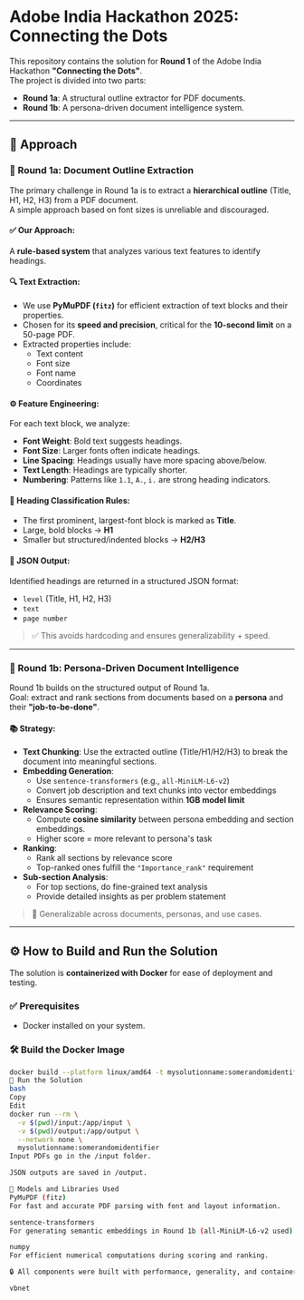 # Adobe India Hackathon 2025: Connecting the Dots

This repository contains the solution for **Round 1** of the Adobe India Hackathon **"Connecting the Dots"**.  
The project is divided into two parts:

- **Round 1a**: A structural outline extractor for PDF documents.  
- **Round 1b**: A persona-driven document intelligence system.

---

## 🧠 Approach

### 📄 Round 1a: Document Outline Extraction

The primary challenge in Round 1a is to extract a **hierarchical outline** (Title, H1, H2, H3) from a PDF document.  
A simple approach based on font sizes is unreliable and discouraged.

#### ✅ Our Approach:
A **rule-based system** that analyzes various text features to identify headings.

#### 🔍 Text Extraction:
- We use **PyMuPDF (`fitz`)** for efficient extraction of text blocks and their properties.
- Chosen for its **speed and precision**, critical for the **10-second limit** on a 50-page PDF.
- Extracted properties include:
  - Text content
  - Font size
  - Font name
  - Coordinates

#### ⚙️ Feature Engineering:
For each text block, we analyze:
- **Font Weight**: Bold text suggests headings.
- **Font Size**: Larger fonts often indicate headings.
- **Line Spacing**: Headings usually have more spacing above/below.
- **Text Length**: Headings are typically shorter.
- **Numbering**: Patterns like `1.1`, `A.`, `i.` are strong heading indicators.

#### 🧠 Heading Classification Rules:
- The first prominent, largest-font block is marked as **Title**.
- Large, bold blocks → **H1**
- Smaller but structured/indented blocks → **H2/H3**

#### 🧾 JSON Output:
Identified headings are returned in a structured JSON format:
- `level` (Title, H1, H2, H3)
- `text`
- `page number`

> ✅ This avoids hardcoding and ensures generalizability + speed.

---

### 👤 Round 1b: Persona-Driven Document Intelligence

Round 1b builds on the structured output of Round 1a.  
Goal: extract and rank sections from documents based on a **persona** and their **"job-to-be-done"**.

#### 📚 Strategy:

- **Text Chunking**: Use the extracted outline (Title/H1/H2/H3) to break the document into meaningful sections.
- **Embedding Generation**: 
  - Use `sentence-transformers` (e.g., `all-MiniLM-L6-v2`)
  - Convert job description and text chunks into vector embeddings
  - Ensures semantic representation within **1GB model limit**
- **Relevance Scoring**:
  - Compute **cosine similarity** between persona embedding and section embeddings.
  - Higher score = more relevant to persona's task
- **Ranking**:
  - Rank all sections by relevance score
  - Top-ranked ones fulfill the `"Importance_rank"` requirement
- **Sub-section Analysis**:
  - For top sections, do fine-grained text analysis
  - Provide detailed insights as per problem statement

> 🔄 Generalizable across documents, personas, and use cases.

---

## ⚙️ How to Build and Run the Solution

The solution is **containerized with Docker** for ease of deployment and testing.

### ✅ Prerequisites
- Docker installed on your system.

### 🛠️ Build the Docker Image

```bash
docker build --platform linux/amd64 -t mysolutionname:somerandomidentifier .
🚀 Run the Solution
bash
Copy
Edit
docker run --rm \
  -v $(pwd)/input:/app/input \
  -v $(pwd)/output:/app/output \
  --network none \
  mysolutionname:somerandomidentifier
Input PDFs go in the /input folder.

JSON outputs are saved in /output.

🧩 Models and Libraries Used
PyMuPDF (fitz)
For fast and accurate PDF parsing with font and layout information.

sentence-transformers
For generating semantic embeddings in Round 1b (all-MiniLM-L6-v2 used).

numpy
For efficient numerical computations during scoring and ranking.

🔒 All components were built with performance, generality, and container-based reproducibility in mind, ensuring a robust submission for Adobe India Hackathon 2025.

vbnet

